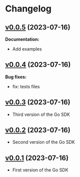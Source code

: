 # Changelog

## [v0.0.5](https://github.com/ibiscum/gophers-sdk-go/releases/tag/v0.0.5) (2023-07-16)

**Documentation:**

* Add examples

## [v0.0.4](https://github.com/ibiscum/gophers-sdk-go/releases/tag/v0.0.4) (2023-07-16)

**Bug fixes:**

* fix: tests files
  
## [v0.0.3](https://github.com/ibiscum/gophers-sdk-go/releases/tag/v0.0.3) (2023-07-16)

* Third version of the Go SDK
  
## [v0.0.2](https://github.com/ibiscum/gophers-sdk-go/releases/tag/v0.0.2) (2023-07-16)

* Second version of the Go SDK
  
## [v0.0.1](https://github.com/ibiscum/gophers-sdk-go/releases/tag/v0.0.1) (2023-07-16)

* First version of the Go SDK
